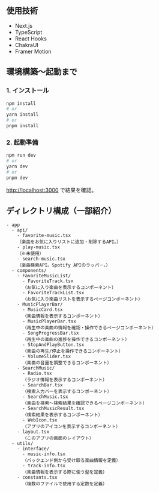 
## 使用技術
- Next.js
- TypeScript
- React Hooks
- ChakraUI
- Framer Motion

## 環境構築〜起動まで
### 1. インストール

```bash
npm install
# or
yarn install
# or
pnpm install
```

### 2. 起動準備

```bash
npm run dev
# or
yarn dev
# or
pnpm dev
```

[http://localhost:3000](http://localhost:3000) で結果を確認。

## ディレクトリ構成（一部紹介）
```
- app
  - api/
    - favorite-music.tsx
    （楽曲をお気に入りリストに追加・削除するAPI。）
    - play-music.tsx
    （※未使用）
    - search-music.tsx
    （楽曲検索API。Spotify APIのラッパー。）
  - components/
    - FavoriteMusicList/
      - FavoriteTrack.tsx
      （お気に入り楽曲を表示するコンポーネント）
      - FavoriteTrackList.tsx
      （お気に入り楽曲リストを表示するページコンポーネント）
    - MusicPlayerBar/
      - MusicCard.tsx
      （楽曲情報を表示するコンポーネント）
      - MusicPlayerBar.tsx
      （再生中の楽曲の情報を確認・操作できるページコンポーネント）
      - SongProgressBar.tsx
      （再生中の楽曲の進捗を操作できるコンポーネント）
      - StopAndPlayButton.tsx
      （楽曲の再生/停止を操作できるコンポーネント）
      - VolumeSlider.tsx
      （楽曲の音量を調整できるコンポーネント）
    - SearchMusic/
      - Radio.tsx
      （ラジオ情報を表示するコンポーネント）
      - SearchBar.tsx
      （検索入力バーを表示するコンポーネント）
      - SearchMusic.tsx
      （楽曲を検索〜検索結果を確認できるページコンポーネント）
      - SearchMusicResult.tsx
      （検索結果を表示するコンポーネント）
      - WebIcon.tsx
      （アプリのアイコンを表示するコンポーネント）
    - layout.tsx
      （このアプリの画面のレイアウト）
  - utils/
    - interface/
      - music-info.tsx
      （バックエンド側から受け取る楽曲情報を定義）
      - track-info.tsx
      （楽曲情報を表示する際に使う型を定義）
    - constants.tsx 
      （複数のファイルで使用する定数を定義）
```